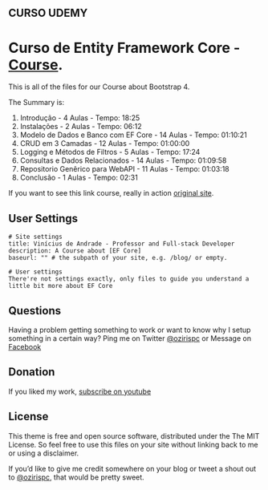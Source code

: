 ## CURSO UDEMY

# Curso de Entity Framework Core - [Course](http://www.udemy.com/course/efcore-aspnetcore-webapi-sqlserver/).

This is all of the files for our Course about Bootstrap 4.

The Summary is:

  01. Introdução - 4 Aulas - Tempo: 18:25
  02. Instalações - 2 Aulas - Tempo: 06:12
  03. Modelo de Dados e Banco com EF Core - 14 Aulas - Tempo: 01:10:21
  04. CRUD em 3 Camadas - 12 Aulas - Tempo: 01:00:00
  05. Logging e Métodos de Filtros - 5 Aulas - Tempo: 17:24
  06. Consultas e Dados Relacionados - 14 Aulas - Tempo: 01:09:58
  07. Repositorio Genêrico para WebAPI - 11 Aulas - Tempo: 01:03:18
  08. Conclusão - 1 Aulas - Tempo: 02:31

If you want to see this link course, really in action [original site](http://www.sejafullstack.com/).

## User Settings

```
# Site settings
title: Vinícius de Andrade - Professor and Full-stack Developer
description: A Course about [EF Core]
baseurl: "" # the subpath of your site, e.g. /blog/ or empty.

# User settings
There're not settings exactly, only files to guide you understand a little bit more about EF Core
```

## Questions

Having a problem getting something to work or want to know why I setup something in a certain way? Ping me on Twitter [@ozirispc](https://twitter.com/ozirispc) or Message on [Facebook](http://facebook.com/ozirispc)

## Donation

If you liked my work, [subscribe on youtube](https://www.youtube.com/user/ozirispc?sub_confirmation=1)

## License

This theme is free and open source software, distributed under the The MIT License. So feel free to use this files on your site without linking back to me or using a disclaimer.

If you’d like to give me credit somewhere on your blog or tweet a shout out to [@ozirispc](https://twitter.com/ozirispc), that would be pretty sweet.
